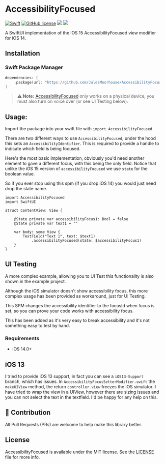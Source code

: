 # AccessibilityFocused

[![Swift](https://github.com/JulesMoorhouse/AccessibilityFocused/actions/workflows/swift.yml/badge.svg?branch=main)](https://github.com/JulesMoorhouse/AccessibilityFocused/actions/workflows/swift.yml) [![GitHub license](https://img.shields.io/badge/license-MIT-lightgrey.svg)](https://raw.githubusercontent.com/JulesMoorhouse/AccessibilityFocused/main/LICENSE) [![](https://img.shields.io/endpoint?url=https%3A%2F%2Fswiftpackageindex.com%2Fapi%2Fpackages%2FJulesMoorhouse%2FAccessibilityFocused%2Fbadge%3Ftype%3Dswift-versions)](https://swiftpackageindex.com/JulesMoorhouse/AccessibilityFocused) [![](https://img.shields.io/endpoint?url=https%3A%2F%2Fswiftpackageindex.com%2Fapi%2Fpackages%2FJulesMoorhouse%2FAccessibilityFocused%2Fbadge%3Ftype%3Dplatforms)](https://swiftpackageindex.com/JulesMoorhouse/AccessibilityFocused)

A SwiftUI implementation of the iOS 15 AccessibilityFocused view modifier for iOS 14.

## Installation

### Swift Package Manager
```swift
dependencies: [
    .package(url: "https://github.com/JulesMoorhouse/AccessibilityFocused.git", from: "1.0.0")
]
```

> **⚠️ Note:** [AccessibilityFocused](https://developer.apple.com/documentation/swiftui/grid/accessibilityfocused(_:)) only works on a physical device, you must also turn on voice over (or see UI Testing below).

## Usage:
Import the package into your swift file with `import AccessibilityFocused`.

There are two different ways to use `AccessibilityFocused`, under the hood this sets an `AccessibilityIdentifier`. This is required to provide a handle to indicate which field is being focused.

Here's the most basic implementation, obviously you'd need another element to gave a different focus, with this being the only field. Notice that unlike the iOS 15 version of `accessibilityFocused` we use `state` for the boolean value.

So if you ever stop using this spm (if you drop iOS 14) you would just need drop the state name.

```
import AccessibilityFocused
import SwiftUI

struct ContentView: View {

    @State private var accessibilityFocus1: Bool = false
    @State private var text1 = ""

    var body: some View {
        TextField("Text 1", text: $text1)
            .accessibilityFocused(state: $accessibilityFocus1)
    }
}
```

## UI Testing
A more complex example, allowing you to UI Test this functionality is also shown in the example project.

Although the iOS simulator doesn't show accessibility focus, this more complex usage has been provided as workaround, just for UI Testing.

This SPM changes the accessibility identifier to the focusId when focus is set, so you can prove your code works with accessibility focus.

This has been added as it's very easy to break accessibility and it's not something easy to test by hand.

### Requirements

- iOS 14.0+

## iOS 13
I tried to provide iOS 13 support, in fact you can see a `iOS13-Support` branch, which has issues. In `AccessibilityFocusSetterModifier.swift` the `makeUIView` method, the return `controller.view` freezes the iOS simulator. I have tried to wrap the view in a UIView, however there are sizing issues and you can not select the text in the textfield. I'd be happy for any help on this.

## :clap: Contribution

All Pull Requests (PRs) are welcome to help make this library better.

## License

AccessibilityFocused is available under the MIT license. See the [LICENSE](https://github.com/JulesMoorhouse/AccessibilityFocused/blob/main/LICENSE) file for more info.
